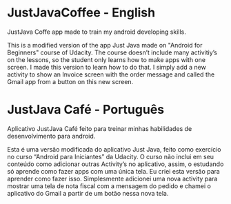 # JustJavaCoffee - English
JustJava Coffe app made to train my android developing skills.

This is a modified version of the app Just Java made on "Android for Beginners" course of Udacity.
The course doesn’t include many activitiy’s on the lessons, so the student only learns how to make apps with one screen. I made this version to learn how to do that. 
I simply add a new activity to show an Invoice screen with the order message and called the Gmail app from a button on this new screen.

# JustJava Café - Português 
Aplicativo JustJava Café feito para treinar minhas habilidades de desenvolvimento para android.

Esta é uma versão modificada do aplicativo Just Java, feito como exercício no curso “Android para Iniciantes” da Udacity.
O curso não inclui em seu conteúdo como adicionar outras Activity’s no aplicativo, assim, o estudando só aprende como fazer apps com uma única tela. Eu criei esta versão para aprender como fazer isso.
Simplesmente adicionei uma nova activity para mostrar uma tela de nota fiscal com a mensagem do pedido e chamei o aplicativo do Gmail a partir de um botão nessa nova tela.

